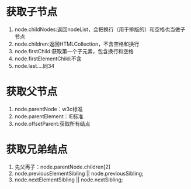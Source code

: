 # 获取子节点  
1. node.childNodes:返回nodeList，会把换行（用于排版的）和空格也当做子节点  
2. node.children:返回HTMLCollection，不含空格和换行  
3. node.firstChild:获取第一个子元素，包含换行和空格  
4. node.firstElementChild:不含  
5. node.last....同34  
# 获取父节点  
1. node.parentNode：w3c标准  
2. node.parentElement：IE标准  
3. node.offsetParent:获取所有结点  
# 获取兄弟结点  
1. 先父再子：node.parentNode.children\[2\]  
2. node.previousElementSibling || node.previousSibling;  
3. node.nextElementSibling ||  node.nextSibling;

